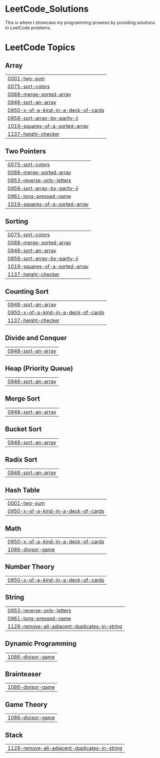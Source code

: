 # LeetCode_Solutions
This is where I showcase my programming prowess by providing solutions to LeetCode problems.

<!---LeetCode Topics Start-->
# LeetCode Topics
## Array
|  |
| ------- |
| [0001-two-sum](https://github.com/tgilly93/LeetCode_Solutions/tree/master/0001-two-sum) |
| [0075-sort-colors](https://github.com/tgilly93/LeetCode_Solutions/tree/master/0075-sort-colors) |
| [0088-merge-sorted-array](https://github.com/tgilly93/LeetCode_Solutions/tree/master/0088-merge-sorted-array) |
| [0948-sort-an-array](https://github.com/tgilly93/LeetCode_Solutions/tree/master/0948-sort-an-array) |
| [0950-x-of-a-kind-in-a-deck-of-cards](https://github.com/tgilly93/LeetCode_Solutions/tree/master/0950-x-of-a-kind-in-a-deck-of-cards) |
| [0958-sort-array-by-parity-ii](https://github.com/tgilly93/LeetCode_Solutions/tree/master/0958-sort-array-by-parity-ii) |
| [1019-squares-of-a-sorted-array](https://github.com/tgilly93/LeetCode_Solutions/tree/master/1019-squares-of-a-sorted-array) |
| [1137-height-checker](https://github.com/tgilly93/LeetCode_Solutions/tree/master/1137-height-checker) |
## Two Pointers
|  |
| ------- |
| [0075-sort-colors](https://github.com/tgilly93/LeetCode_Solutions/tree/master/0075-sort-colors) |
| [0088-merge-sorted-array](https://github.com/tgilly93/LeetCode_Solutions/tree/master/0088-merge-sorted-array) |
| [0953-reverse-only-letters](https://github.com/tgilly93/LeetCode_Solutions/tree/master/0953-reverse-only-letters) |
| [0958-sort-array-by-parity-ii](https://github.com/tgilly93/LeetCode_Solutions/tree/master/0958-sort-array-by-parity-ii) |
| [0961-long-pressed-name](https://github.com/tgilly93/LeetCode_Solutions/tree/master/0961-long-pressed-name) |
| [1019-squares-of-a-sorted-array](https://github.com/tgilly93/LeetCode_Solutions/tree/master/1019-squares-of-a-sorted-array) |
## Sorting
|  |
| ------- |
| [0075-sort-colors](https://github.com/tgilly93/LeetCode_Solutions/tree/master/0075-sort-colors) |
| [0088-merge-sorted-array](https://github.com/tgilly93/LeetCode_Solutions/tree/master/0088-merge-sorted-array) |
| [0948-sort-an-array](https://github.com/tgilly93/LeetCode_Solutions/tree/master/0948-sort-an-array) |
| [0958-sort-array-by-parity-ii](https://github.com/tgilly93/LeetCode_Solutions/tree/master/0958-sort-array-by-parity-ii) |
| [1019-squares-of-a-sorted-array](https://github.com/tgilly93/LeetCode_Solutions/tree/master/1019-squares-of-a-sorted-array) |
| [1137-height-checker](https://github.com/tgilly93/LeetCode_Solutions/tree/master/1137-height-checker) |
## Counting Sort
|  |
| ------- |
| [0948-sort-an-array](https://github.com/tgilly93/LeetCode_Solutions/tree/master/0948-sort-an-array) |
| [0950-x-of-a-kind-in-a-deck-of-cards](https://github.com/tgilly93/LeetCode_Solutions/tree/master/0950-x-of-a-kind-in-a-deck-of-cards) |
| [1137-height-checker](https://github.com/tgilly93/LeetCode_Solutions/tree/master/1137-height-checker) |
## Divide and Conquer
|  |
| ------- |
| [0948-sort-an-array](https://github.com/tgilly93/LeetCode_Solutions/tree/master/0948-sort-an-array) |
## Heap (Priority Queue)
|  |
| ------- |
| [0948-sort-an-array](https://github.com/tgilly93/LeetCode_Solutions/tree/master/0948-sort-an-array) |
## Merge Sort
|  |
| ------- |
| [0948-sort-an-array](https://github.com/tgilly93/LeetCode_Solutions/tree/master/0948-sort-an-array) |
## Bucket Sort
|  |
| ------- |
| [0948-sort-an-array](https://github.com/tgilly93/LeetCode_Solutions/tree/master/0948-sort-an-array) |
## Radix Sort
|  |
| ------- |
| [0948-sort-an-array](https://github.com/tgilly93/LeetCode_Solutions/tree/master/0948-sort-an-array) |
## Hash Table
|  |
| ------- |
| [0001-two-sum](https://github.com/tgilly93/LeetCode_Solutions/tree/master/0001-two-sum) |
| [0950-x-of-a-kind-in-a-deck-of-cards](https://github.com/tgilly93/LeetCode_Solutions/tree/master/0950-x-of-a-kind-in-a-deck-of-cards) |
## Math
|  |
| ------- |
| [0950-x-of-a-kind-in-a-deck-of-cards](https://github.com/tgilly93/LeetCode_Solutions/tree/master/0950-x-of-a-kind-in-a-deck-of-cards) |
| [1086-divisor-game](https://github.com/tgilly93/LeetCode_Solutions/tree/master/1086-divisor-game) |
## Number Theory
|  |
| ------- |
| [0950-x-of-a-kind-in-a-deck-of-cards](https://github.com/tgilly93/LeetCode_Solutions/tree/master/0950-x-of-a-kind-in-a-deck-of-cards) |
## String
|  |
| ------- |
| [0953-reverse-only-letters](https://github.com/tgilly93/LeetCode_Solutions/tree/master/0953-reverse-only-letters) |
| [0961-long-pressed-name](https://github.com/tgilly93/LeetCode_Solutions/tree/master/0961-long-pressed-name) |
| [1128-remove-all-adjacent-duplicates-in-string](https://github.com/tgilly93/LeetCode_Solutions/tree/master/1128-remove-all-adjacent-duplicates-in-string) |
## Dynamic Programming
|  |
| ------- |
| [1086-divisor-game](https://github.com/tgilly93/LeetCode_Solutions/tree/master/1086-divisor-game) |
## Brainteaser
|  |
| ------- |
| [1086-divisor-game](https://github.com/tgilly93/LeetCode_Solutions/tree/master/1086-divisor-game) |
## Game Theory
|  |
| ------- |
| [1086-divisor-game](https://github.com/tgilly93/LeetCode_Solutions/tree/master/1086-divisor-game) |
## Stack
|  |
| ------- |
| [1128-remove-all-adjacent-duplicates-in-string](https://github.com/tgilly93/LeetCode_Solutions/tree/master/1128-remove-all-adjacent-duplicates-in-string) |
<!---LeetCode Topics End-->